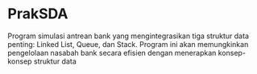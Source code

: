 # PrakSDA
Program simulasi antrean bank yang mengintegrasikan tiga struktur data penting: Linked List, Queue, dan Stack. Program ini akan memungkinkan pengelolaan nasabah bank secara efisien dengan menerapkan konsep-konsep struktur data
